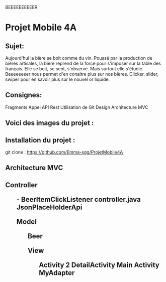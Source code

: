 BEEEEEEEEEER

<p><h1><strong> Projet Mobile 4A </strong></h1></p>


<p> <h2>Sujet:</h2>
Aujourd'hui la bière se boit comme du vin. Poussé par la production de bières artisales, la bière reprend de la force pour s'imposer sur la table des français.
Elle se boit, se sent, s'observe. Mais surtout elle s'étudie. Beeeeeeeer nous permet d'en conaitre plus sur nos bières.
Clicker, slider, swiper pour en savoir plus sur le nouvel or liquide.

 <p><h2>Consignes:</h2>

Fragments
Appel API Rest
Utilisation de Git
Design
Architecture MVC

<p><h2>Voici des images du projet :</h2>


<p><h2>Installation du projet :</h2>

git clone : https://github.com/Emma-sgg/ProjetMobile4A

<p><h2>Architecture MVC<p><h2>

Controller
<ul>
    - BeerItemClickListener
    controller.java
    JsonPlaceHolderApi

Model
<ul>
    Beer

View
<ul>
    Activity 2
    DetailActivity
    Main Activity
    MyAdapter